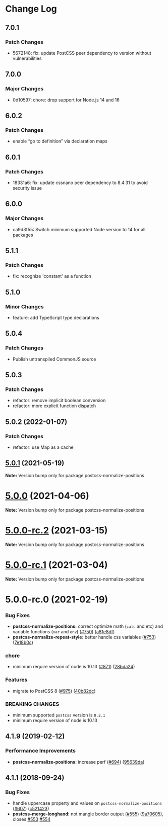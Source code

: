 # Change Log

## 7.0.1

### Patch Changes

- 5672148: fix: update PostCSS peer dependency to version without vulnerabilities

## 7.0.0

### Major Changes

- 0d10597: chore: drop support for Node.js 14 and 16

## 6.0.2

### Patch Changes

- enable “go to definition” via declaration maps

## 6.0.1

### Patch Changes

- 18331a6: fix: update cssnano peer dependency to 8.4.31 to avoid security issue

## 6.0.0

### Major Changes

- ca9d3f55: Switch minimum supported Node version to 14 for all packages

## 5.1.1

### Patch Changes

- fix: recognize 'constant' as a function

## 5.1.0

### Minor Changes

- feature: add TypeScript type declarations

## 5.0.4

### Patch Changes

- Publish untranspiled CommonJS source

## 5.0.3

### Patch Changes

- refactor: remove implicit boolean conversion
- refactor: more explicit function dispatch

## 5.0.2 (2022-01-07)

### Patch Changes

- refactor: use Map as a cache

## [5.0.1](https://github.com/cssnano/cssnano/compare/postcss-normalize-positions@5.0.0...postcss-normalize-positions@5.0.1) (2021-05-19)

**Note:** Version bump only for package postcss-normalize-positions

# [5.0.0](https://github.com/cssnano/cssnano/compare/postcss-normalize-positions@5.0.0-rc.2...postcss-normalize-positions@5.0.0) (2021-04-06)

**Note:** Version bump only for package postcss-normalize-positions

# [5.0.0-rc.2](https://github.com/cssnano/cssnano/compare/postcss-normalize-positions@5.0.0-rc.1...postcss-normalize-positions@5.0.0-rc.2) (2021-03-15)

**Note:** Version bump only for package postcss-normalize-positions

# [5.0.0-rc.1](https://github.com/cssnano/cssnano/compare/postcss-normalize-positions@5.0.0-rc.0...postcss-normalize-positions@5.0.0-rc.1) (2021-03-04)

**Note:** Version bump only for package postcss-normalize-positions

# 5.0.0-rc.0 (2021-02-19)

### Bug Fixes

- **postcss-normalize-positions:** correct optimize math (`calc` and etc) and variable functions (`var` and `env`) ([#750](https://github.com/cssnano/cssnano/issues/750)) ([a81e8df](https://github.com/cssnano/cssnano/commit/a81e8dfc1ad26067d5a9efab8081072cd4b15c44))
- **postcss-normalize-repeat-style:** better handle css variables ([#753](https://github.com/cssnano/cssnano/issues/753)) ([7e18b0c](https://github.com/cssnano/cssnano/commit/7e18b0cbcd7cb5de58e60ab4ef1900a4d8eeefec))

### chore

- minimum require version of node is 10.13 ([#871](https://github.com/cssnano/cssnano/issues/871)) ([28bda24](https://github.com/cssnano/cssnano/commit/28bda243e32ce3ba89b3c358a5f78727b3732f11))

### Features

- migrate to PostCSS 8 ([#975](https://github.com/cssnano/cssnano/issues/975)) ([40b82dc](https://github.com/cssnano/cssnano/commit/40b82dca7f53ac02cd4fe62846dec79b898ccb49))

### BREAKING CHANGES

- minimum supported `postcss` version is `8.2.1`
- minimum require version of node is 10.13

## 4.1.9 (2019-02-12)

### Performance Improvements

- **postcss-normalize-positions:** increase perf ([#694](https://github.com/cssnano/cssnano/issues/694)) ([95639da](https://github.com/cssnano/cssnano/commit/95639da5659aef112586b9334a1e13ac0b61a525))

## 4.1.1 (2018-09-24)

### Bug Fixes

- handle uppercase property and values on `postcss-normalize-positions` ([#607](https://github.com/cssnano/cssnano/issues/607)) ([c521423](https://github.com/cssnano/cssnano/commit/c521423d5939039b771ba1b12fad5fe377a6c612))
- **postcss-merge-longhand:** not mangle border output ([#555](https://github.com/cssnano/cssnano/issues/555)) ([9a70605](https://github.com/cssnano/cssnano/commit/9a706050b621e7795a9bf74eb7110b5c81804ffe)), closes [#553](https://github.com/cssnano/cssnano/issues/553) [#554](https://github.com/cssnano/cssnano/issues/554)
